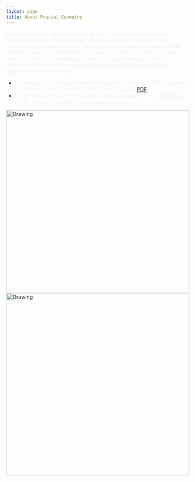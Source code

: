 ```yaml
---
layout: page
title: About Fractal Geometry
---
```


<span style="color:#f2f2f0">
My research with fractals began with an initial school project where I designed my own unique fractal. I found it interesting to
explore the geometric properties of the fractal and how it maintained regularity over infinite generations. After writing a paper regarding this fractal, I began studying the Koch snowflake and extracted a methodology from its development. The second paper is about this methodology and its application to other fractals. 
</span>

- <span style="color:#f2f2f0">*On the Area of a Unique Fractal over Inﬁnite Iterations* (2015). Published on ResearchGate DOI: 10.13140/RG.2.1.4207.3443. [PDF](https://www.researchgate.net/profile/Caleb_Koch/publication/280254976_On_the_Area_of_a_Unique_Fractal_over_Innite_Iterations/links/55afacbf08ae11d3103958ce.pdf?origin=publication_detail&ev=pub_int_prw_xdl&msrp=9nY2KLsoLrN9SohA_tbERY59MXBLl6Gy1RmXzOoVBob9ZT0s5q1GLcrOYJh-rfZKDhUnB02QA8oMgNmE29hhgw.DhEtyBE70WYqc2qXOFVaaTwks8otT4pw3ZFV-GTIoXfL9EtKMwQpBI6g4zG9wPblJ33gxLKXFxd7Aj5hVuy6DQ.eqhZELDh2YgmsFlyMw7o8bljwv-MQy7WZooy0SSM1V8B4BxxFNtUYylHofZ7Z_GSB5ZrtjqwLZU5AJ0pRob3YA).</span>
- <span style="color:#f2f2f0">*On the Area Of Koch Fractals Over Infinite Iterations in Two Dimensions* (2015). Manuscript submitted for publication.</span>

<img src="https://raw.githubusercontent.com/cakoch10/cakoch10.github.io/master/public/square.PNG" alt="Drawing" style="width: 500px;"/>

<img src="https://raw.githubusercontent.com/cakoch10/cakoch10.github.io/master/public/Von_Koch_curve.gif" alt="Drawing" style="width: 500px;"/>

